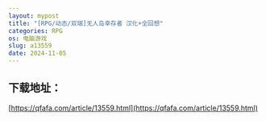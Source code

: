 ```yaml
---
layout: mypost
title: "[RPG/动态/双端]无人岛幸存者 汉化+全回想"
categories: RPG
os: 电脑游戏
slug: a13559
date: 2024-11-05
---
```


## 下载地址：

[https://qfafa.com/article/13559.html](https://qfafa.com/article/13559.html)

